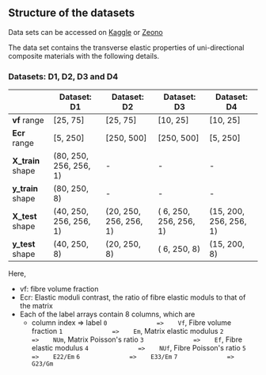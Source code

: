 ## Structure of the datasets

Data sets can be accessed on [Kaggle](https://doi.org/10.34740/kaggle/ds/3402384) or [Zeono](https://doi.org/10.5281/zenodo.8035643)

The data set contains the transverse elastic properties of uni-directional composite materials
with the following details.

### Datasets: D1, D2, D3 and D4

|                  | Dataset: D1            | Dataset: D2           | Dataset: D3            | Dataset: D4            |
|----------------- |------------------------|-----------------------|------------------------|------------------------|
| **vf** range     | [25, 75]               | [25, 75]              | [10, 25]               | [10, 25]               |
| **Ecr** range    | [5, 250]               | [250, 500]            | [250, 500]             | [5, 250]               |
| **X_train** shape| (80, 250, 256, 256, 1) |     -                 |       -                |       -                |
| **y_train** shape| (80, 250, 8)           |     -                 |       -                |       -                |
| **X_test** shape | (40, 250, 256, 256, 1) | (20, 250, 256, 256, 1)| ( 6, 250, 256, 256, 1) | (15, 200, 256, 256, 1) |
| **y_test** shape | (40, 250, 8)           | (20, 250, 8)          | ( 6, 250, 8)           | (15, 200, 8)           |

Here,
+ vf: fibre volume fraction
+ Ecr: Elastic moduli contrast, the ratio of fibre elastic moduls to that of the matrix
+ Each of the label arrays contain 8 columns, which are
	+   column index 	=> 		label
		`0 				=>    Vf`, Fibre volume fraction
		`1 				=>    Em`, Matrix elastic modulus
		`2 				=>    NUm`, Matrix Poisson's ratio
		`3 				=>    Ef`, Fibre elastic modulus
		`4 				=>    NUf`, Fibre Poisson's ratio
		`5 				=>    E22/Em`
		`6 				=>    E33/Em`
		`7 				=>    G23/Gm`

